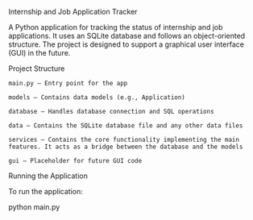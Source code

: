 Internship and Job Application Tracker

A Python application for tracking the status of internship and job applications. It uses an SQLite database and follows an object-oriented structure. The project is designed to support a graphical user interface (GUI) in the future.

Project Structure

    main.py — Entry point for the app

    models — Contains data models (e.g., Application)

    database — Handles database connection and SQL operations

    data — Contains the SQLite database file and any other data files

    services — Contains the core functionality implementing the main features. It acts as a bridge between the database and the models

    gui — Placeholder for future GUI code

Running the Application

To run the application:

python main.py